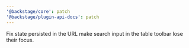 ```yaml
---
'@backstage/core': patch
'@backstage/plugin-api-docs': patch
---
```


Fix state persisted in the URL make search input in the table toolbar lose their
focus.
